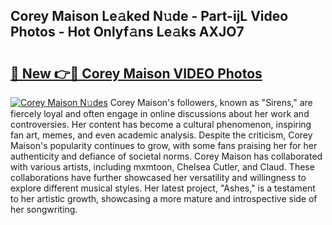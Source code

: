 ## Corey Maison Le𝚊ked N𝚞de - Part-ijL Video Photos - Hot Onlyf𝚊ns Le𝚊ks AXJO7

# <h2><a href="http://ac11207.deff.icu/?id=Corey+Maison">🔗 New 👉🔴 Corey Maison VIDEO Photos</a></h2>

[![Corey Maison N𝚞des](https://i.imgur.com/rIISA9y.gif)](http://ac11207.deff.icu/?id=Corey+Maison)
Corey Maison's followers, known as "Sirens," are fiercely loyal and often engage in online discussions about her work and controversies. Her content has become a cultural phenomenon, inspiring fan art, memes, and even academic analysis. Despite the criticism, Corey Maison's popularity continues to grow, with some fans praising her for her authenticity and defiance of societal norms. Corey Maison has collaborated with various artists, including mxmtoon, Chelsea Cutler, and Claud. These collaborations have further showcased her versatility and willingness to explore different musical styles. Her latest project, "Ashes," is a testament to her artistic growth, showcasing a more mature and introspective side of her songwriting.
